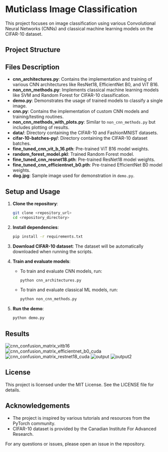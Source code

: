 # Muticlass Image Classification

This project focuses on image classification using various Convolutional Neural Networks (CNNs) and classical machine learning models on the CIFAR-10 dataset.

## Project Structure




## Files Description

- **cnn_architectures.py**: Contains the implementation and training of various CNN architectures like ResNet18, EfficientNet B0, and ViT B16.
- **non_cnn_methods.py**: Implements classical machine learning models like SVM and Random Forest for CIFAR-10 classification.
- **demo.py**: Demonstrates the usage of trained models to classify a single image.
- **cnn.py**: Contains the implementation of custom CNN models and training/testing routines.
- **non_cnn_methods_with_plots.py**: Similar to `non_cnn_methods.py` but includes plotting of results.
- **data/**: Directory containing the CIFAR-10 and FashionMNIST datasets.
- **cifar-10-batches-py/**: Directory containing the CIFAR-10 dataset batches.
- **fine_tuned_cnn_vit_b_16.pth**: Pre-trained ViT B16 model weights.
- **random_forest_model.pkl**: Trained Random Forest model.
- **fine_tuned_cnn_resnet18.pth**: Pre-trained ResNet18 model weights.
- **fine_tuned_cnn_efficientnet_b0.pth**: Pre-trained EfficientNet B0 model weights.
- **dog.jpg**: Sample image used for demonstration in `demo.py`.

## Setup and Usage

1. **Clone the repository**:
    ```sh
    git clone <repository_url>
    cd <repository_directory>
    ```

2. **Install dependencies**:
    ```sh
    pip install -r requirements.txt
    ```

3. **Download CIFAR-10 dataset**:
    The dataset will be automatically downloaded when running the scripts.

4. **Train and evaluate models**:
    - To train and evaluate CNN models, run:
        ```sh
        python cnn_architectures.py
        ```
    - To train and evaluate classical ML models, run:
        ```sh
        python non_cnn_methods.py
        ```

5. **Run the demo**:
    ```sh
    python demo.py
    ```

## Results

![cnn_confusion_matrix_vitb16](https://github.com/user-attachments/assets/9b64e15a-ce08-4d29-a5fd-186afa1b5bd5) 
![cnn_confusion_matrix_efficientnet_b0_cuda](https://github.com/user-attachments/assets/805dead0-afa3-42c9-9e54-cd45c75e1961)
![cnn_confusion_matrix_restnet18_cuda](https://github.com/user-attachments/assets/756472c8-a511-4fae-b451-f62b8c3e278a)
![output](https://github.com/user-attachments/assets/2cef2775-21b8-4ec5-8b94-a3820a6e7ac6) ![output2](https://github.com/user-attachments/assets/e2c1fe90-ca90-4554-8ef7-11a66966a1af)

## License

This project is licensed under the MIT License. See the LICENSE file for details.

## Acknowledgements

- The project is inspired by various tutorials and resources from the PyTorch community.
- CIFAR-10 dataset is provided by the Canadian Institute For Advanced Research.

For any questions or issues, please open an issue in the repository.
